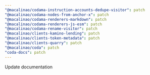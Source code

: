 ```yaml
---
"@macalinao/codama-instruction-accounts-dedupe-visitor": patch
"@macalinao/codama-nodes-from-anchor-x": patch
"@macalinao/codama-renderers-markdown": patch
"@macalinao/codama-renderers-js-esm": patch
"@macalinao/codama-rename-visitor": patch
"@macalinao/clients-kamino-lending": patch
"@macalinao/clients-token-metadata": patch
"@macalinao/clients-quarry": patch
"@macalinao/coda": patch
"coda-docs": patch
---
```


Update documentation
